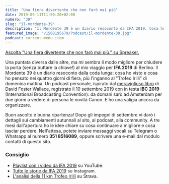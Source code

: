 ```yaml
---
title: "Una fiera divertente che non farò mai più"
date: 2019-09-11T11:50:20+02:00
numero: "39"
slug: "il-mordente-39"
description: "Il Mordente 39 è un diario resoconto da IFA 2019. Cosa ho visto e cosa ho pensato alla fiera di Berlino. Registrato da Riccardo Palombo."
featured_image: "v1568195679/Podcast/il-mordente-39.jpg"
podcast: current-menu-item
---
```


<a class="spreaker-player" href="https://www.spreaker.com/episode/19066264" data-resource="episode_id=19066264" data-width="100%" data-height="200px" data-theme="light" data-playlist="false" data-playlist-continuous="false" data-autoplay="false" data-live-autoplay="false" data-chapters-image="true" data-episode-image-position="right" data-hide-logo="false" data-hide-likes="false" data-hide-comments="false" data-hide-sharing="false" data-hide-download="true">Ascolta "Una fiera divertente che non farò mai più." su Spreaker.</a>

Una puntata diversa dalle altre, ma mi sembra il modo migliore per chiudere la porta (senza buttare la chiave!) al mio viaggio per <strong>IFA 2019</strong> di Berlino. Il Mordente 39 è un diario resoconto dalla coda lunga: cosa ho visto e cosa ho pensato nei quattro giorni di fiera, più l'inganno al "Trofeo Irilli" di domenica mattina. Un podcast personale, ispirato dal <a href="https://amzn.to/2HV1rwj" target="_blank" rel="nofollow noopener" title="Una cosa divertente che non farò mai più">meraviglioso libro</a> di David Foster Wallace, registrato il 10 settembre 2019 con in testa <strong>IBC 2019</strong> (International Broadcasting Convention): da domani sarò ad Amsterdam per due giorni a vedere di persona le novità Canon. E ho una valigia ancora da organizzare.

Buon ascolto e buona ripartenza! Dopo gli impegni di settembre vi darò i dettagli sui cambiamenti autunnali al sito, al podcast, alla community. A tre mesi dall'apertura ho le idee chiare su cosa continuare a migliore e cosa lasciar perdere. Nell'attesa, potete inviare messaggi vocali su Telegram o Whatsapp al numero <strong>351 8516089</strong>, oppure scrivere una e-mail dal modulo contatti di questo sito.

### Consiglio
<ul>
<li><a href="https://www.youtube.com/playlist?list=PLa8TIOOoI_mzHaLCof4XEts7FyDNP85v8" target="_blank" rel="nofollow noopener" title="Tutti i video da IFA 2019">Playlist con i video da IFA 2019</a> su YouTube.</li>
<li><a href="https://www.instagram.com/s/aGlnaGxpZ2h0OjE3OTU5NDUzNzU5MjkyNjg3?igshid=1p0eichaclv7o&story_media_id=2125432112873202838" target="_blank" rel="nofollow noopener" title="Tutte le storie Instagram da IFA 2019">Tutte le storie da IFA 2019</a> su Instagram.</li>
<li><a href="https://www.strava.com/activities/2689638487" target="_blank" rel="nofollow noopener" title="Analisi Trofeo Irilli di Riccardo Palombo">L'analisi della 11 km Trofeo Irilli</a> su Strava.</li>
</ul>
